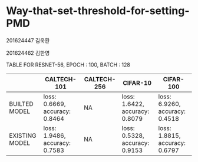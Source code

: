 # Way-that-set-threshold-for-setting-PMD
 201624447 김욱환 
 
 201624462 김한영


TABLE FOR 
   RESNET-56, EPOCH : 100, BATCH : 128

||CALTECH-101 | CALTECH-256| CIFAR-10 | CIFAR-100|
|-----|-----|-----|-----|-----|
|BUILTED MODEL|loss: 0.6669, accuracy: 0.8464|NA|loss: 1.6422, accuracy: 0.8079|loss: 6.9260, accuracy: 0.4518|
|EXISTING MODEL|loss: 1.9486, accuracy: 0.7583|NA|loss: 0.5328, accuracy: 0.9153|loss: 1.8815, accuracy: 0.6797|
